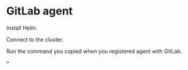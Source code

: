 # GitLab agent

Install Helm.

Connect to the cluster.

Run the command you copied when you registered agent with GitLab.

```CMD
> 
```
